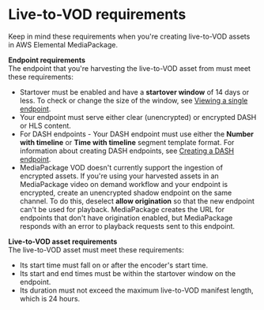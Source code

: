 # Live\-to\-VOD requirements<a name="ltov-reqmts"></a>

Keep in mind these requirements when you're creating live\-to\-VOD assets in AWS Elemental MediaPackage\.

**Endpoint requirements**  
The endpoint that you're harvesting the live\-to\-VOD asset from must meet these requirements:
+ Startover must be enabled and have a **startover window** of 14 days or less\. To check or change the size of the window, see [Viewing a single endpoint](endpoints-view-one.md)\.
+ Your endpoint must serve either clear \(unencrypted\) or encrypted DASH or HLS content\.
+ For DASH endpoints \- Your DASH endpoint must use either the **Number with timeline** or **Time with timeline** segment template format\. For information about creating DASH endpoints, see [Creating a DASH endpoint](endpoints-dash.md)\. 
+ MediaPackage VOD doesn't currently support the ingestion of encrypted assets\. If you're using your harvested assets in an MediaPackage video on demand workflow and your endpoint is encrypted, create an unencrypted shadow endpoint on the same channel\. To do this, deselect **allow origination** so that the new endpoint can't be used for playback\. MediaPackage creates the URL for endpoints that don't have origination enabled, but MediaPackage responds with an error to playback requests sent to this endpoint\.

**Live\-to\-VOD asset requirements**  
The live\-to\-VOD asset must meet these requirements:
+ Its start time must fall on or after the encoder's start time\.
+ Its start and end times must be within the startover window on the endpoint\.
+ Its duration must not exceed the maximum live\-to\-VOD manifest length, which is 24 hours\.